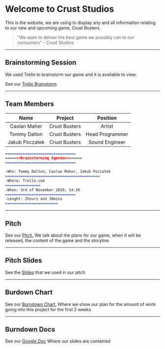 # Welcome to Crust Studios

This is the website, we are using to display any and all information relating to our new and upcoming game, Crust Busters.

> "We want to deliver the best game we possibly can to our consumers" - Crust Studios

---

## Brainstorming Session

We used Trello to brainstorm our game and it is available to view. 

See our [Trello Brainstorm](https://trello.com/b/SqLeDgHZ/game-dev-brainstorm)

---

## Team Members

| Name         | Project       | Position    |
|:------------:|:-------------:|:-----------:|
| Caolan Maher | Crust Busters | Artist      |
| Tommy Dalton | Crust Busters | Head Programmer |
| Jakub Poczatek | Crust Busters | Sound Engineer |

```markdown
================================
=======Brainstorming Agenda========
================================

-Who: Tommy Dalton, Caolan Maher, Jakub Poczatek
===========================================
-Where: Trello.com
================
-When: 3rd of November 2020, 14:30
================================
-Lenght: 2hours and 30mins
========================
```

---

## Pitch
See our [Pitch.](https://youtu.be/F4rMwYagxwk)
We talk about the plans for our game, when it will be released, the content of the game and the storyline

---

## Pitch Slides
See the [Slides](https://docs.google.com/presentation/d/1fc1dLY0ievP9EL4zP1DQ8Gtn20kcgmgPttNoUp6a5eY/edit#slide=id.p)
that we used in our pitch

---

## Burdown Chart
See our [Burndown Chart.](https://github.com/tommyd450/Crust-Studios-Pitch/blob/main/Crust_Busters_Burndown.xlsx)
Where we show our plan for the amount of work going into this project for the first 2 weeks

---

## Burndown Docs
See our [Google Doc](https://docs.google.com/spreadsheets/d/1Q-t0lMcKpKMAXSaWLTAh0Meex45qF_f0N2A07voDdn8/edit?usp=sharing)
Where our slides are contained
